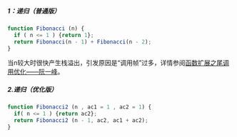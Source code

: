 ##### 1：递归（普通版）

```javascript
function Fibonacci (n) {
  if ( n <= 1 ) {return 1};
  return Fibonacci(n - 1) + Fibonacci(n - 2);
}
```

当n较大时很快产生栈溢出，引发原因是“调用帧”过多，详情参阅[函数扩展之尾调用优化——阮一峰](http://es6.ruanyifeng.com/#docs/function)。

##### 2.递归（优化版）

```javascript
function Fibonacci2 (n , ac1 = 1 , ac2 = 1) {
  if( n <= 1 ) {return ac2};
  return Fibonacci2 (n - 1, ac2, ac1 + ac2);
}
```


